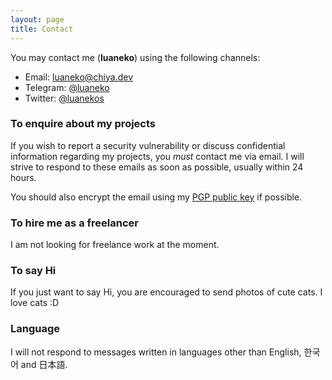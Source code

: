 ```yaml
---
layout: page
title: Contact
---
```


You may contact me (**luaneko**) using the following channels:

- Email: [luaneko@chiya.dev][1]
- Telegram: [@luaneko][3]
- Twitter: [@luanekos][2]

### To enquire about my projects

If you wish to report a security vulnerability or discuss confidential information regarding my projects, you _must_ contact me via email. I will strive to respond to these emails as soon as possible, usually within 24 hours.

You should also encrypt the email using my [PGP public key][4] if possible.

### To hire me as a freelancer

I am not looking for freelance work at the moment.

### To say Hi

If you just want to say Hi, you are encouraged to send photos of cute cats. I love cats :D

### Language

I will not respond to messages written in languages other than English, 한국어 and 日本語.

<div class="counter" />

[1]: mailto:luaneko@chiya.dev
[2]: https://twitter.com/luanekos
[3]: https://t.me/luaneko
[4]: https://github.com/luaneko/identity
